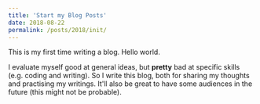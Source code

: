 ```yaml
---
title: 'Start my Blog Posts'
date: 2018-08-22
permalink: /posts/2018/init/
---
```


This is my first time writing a blog. Hello world.

I evaluate myself good at general ideas, but **pretty** bad at specific skills (e.g. coding and writing). So I write this blog, both for sharing my thoughts and practising my writings. It'll also be great to have some audiences in the future (this might not be probable). 

